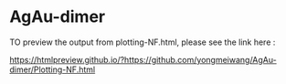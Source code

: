 # AgAu-dimer
TO preview the output from plotting-NF.html, please see the link here :

https://htmlpreview.github.io/?https://github.com/yongmeiwang/AgAu-dimer/Plotting-NF.html
